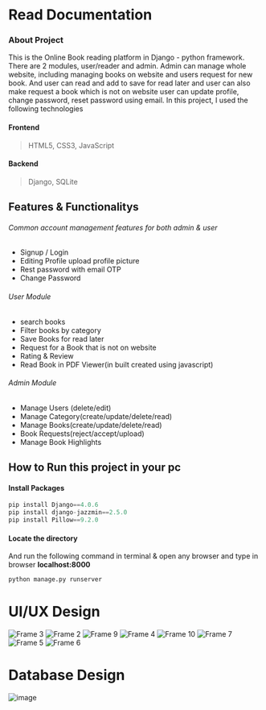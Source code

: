# Read Documentation
### About Project
This is the Online Book reading platform in Django - python framework. There are 2 modules, user/reader and admin. Admin can manage whole website, including managing books on website and users request for new book. And user can read and add to save for read later and user can also make request a book which is not on website user can update profile, change password, reset password using email. In this project, I used the following technologies 
#### Frontend
>  HTML5,
>  CSS3,
> JavaScript 

#### Backend
> Django,
> SQLite

## Features & Functionalitys
###### Common account management features for both admin & user
- Signup / Login
- Editing Profile upload profile picture
- Rest password with email OTP
- Change Password

###### User Module
- search books
- Filter books by category
- Save Books for read later
- Request for a Book that is not on website
- Rating & Review
- Read Book in PDF Viewer(in built created using javascript)

###### Admin Module
- Manage Users (delete/edit)
- Manage Category(create/update/delete/read)
- Manage Books(create/update/delete/read)
- Book Requests(reject/accept/upload)
- Manage Book Highlights
  
 
## How to Run this project in your pc
#### Install Packages
``` python
pip install Django==4.0.6
pip install django-jazzmin==2.5.0
pip install Pillow==9.2.0
``` 
#### Locate the directory
And run the following command in terminal  & open any browser and type
in browser  <b>localhost:8000</b> 
```python
python manage.py runserver
```

# UI/UX Design
![Frame 3](https://github.com/anujxcode/ebook-reading-platform-djagno/assets/106525163/0e01c416-9e99-4453-aacd-196ac4c1cb35)
![Frame 2](https://github.com/anujxcode/ebook-reading-platform-djagno/assets/106525163/d59f7511-79f4-4ea2-a26f-a86f197583f8)
![Frame 9](https://github.com/anujxcode/ebook-reading-platform-djagno/assets/106525163/e3f2ad09-f920-4e9f-9aa5-e5c6f2bc2a71)
![Frame 4](https://github.com/anujxcode/ebook-reading-platform-djagno/assets/106525163/b767b073-47cb-42d2-aa4d-29b90af9ef1d)
![Frame 10](https://github.com/anujxcode/ebook-reading-platform-djagno/assets/106525163/02f916d3-ac2d-480b-ab5c-3af4c50acf7b)
![Frame 7](https://github.com/anujxcode/ebook-reading-platform-djagno/assets/106525163/adc81916-f7ac-413a-9df5-b477e763d9fd)
![Frame 5](https://github.com/anujxcode/ebook-reading-platform-djagno/assets/106525163/1c4b6984-8b72-4eba-b40d-61cdbe9938a4)
![Frame 6](https://github.com/anujxcode/ebook-reading-platform-djagno/assets/106525163/2d2efcb6-f597-4f9b-847f-599b3f191863)


# Database Design
![image](https://user-images.githubusercontent.com/106525163/203507870-642283cb-e241-4247-8afa-bc3976da38a8.png)
